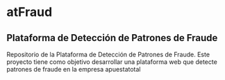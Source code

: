 # atFraud

## Plataforma de Detección de Patrones de Fraude
Repositorio de la Plataforma de Detección de Patrones de Fraude. Este proyecto tiene como objetivo desarrollar una plataforma web que detecte patrones de fraude en la empresa apuestatotal
